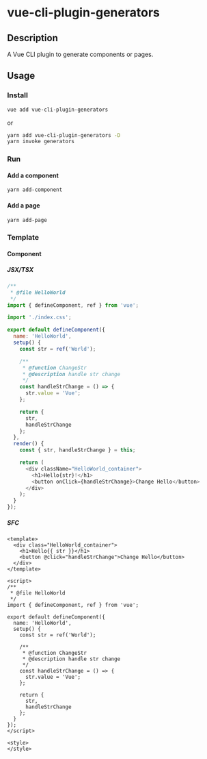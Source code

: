 # vue-cli-plugin-generators

## Description

A Vue CLI plugin to generate components or pages.

## Usage

### Install

```bash
vue add vue-cli-plugin-generators
```

or

```bash
yarn add vue-cli-plugin-generators -D
yarn invoke generators
```

### Run

#### Add a component

```bash
yarn add-component
```

#### Add a page

```bash
yarn add-page
```

### Template

#### Component

##### JSX/TSX

```js
/**
 * @file HelloWorld
 */
import { defineComponent, ref } from 'vue';

import './index.css';

export default defineComponent({
  name: 'HelloWorld',
  setup() {
    const str = ref('World');

    /**
     * @function ChangeStr
     * @description handle str change
     */
    const handleStrChange = () => {
      str.value = 'Vue';
    };

    return {
      str,
      handleStrChange
    };
  },
  render() {
    const { str, handleStrChange } = this;

    return (
      <div className="HelloWorld_container">
        <h1>Hello{str}!</h1>
        <button onClick={handleStrChange}>Change Hello</button>
      </div>
    );
  }
});
```

##### SFC

```vue
<template>
  <div class="HelloWorld_container">
    <h1>Hello{{ str }}</h1>
    <button @click="handleStrChange">Change Hello</button>
  </div>
</template>

<script>
/**
 * @file HelloWorld
 */
import { defineComponent, ref } from 'vue';

export default defineComponent({
  name: 'HelloWorld',
  setup() {
    const str = ref('World');

    /**
     * @function ChangeStr
     * @description handle str change
     */
    const handleStrChange = () => {
      str.value = 'Vue';
    };

    return {
      str,
      handleStrChange
    };
  }
});
</script>

<style>
</style>
```
